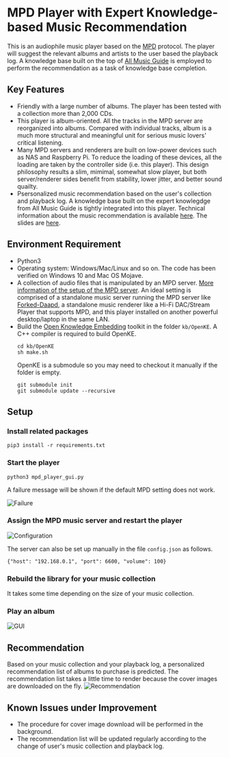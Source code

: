 # MPD Player with Expert Knowledge-based Music Recommendation

This is an audiophile music player based on the [MPD](https://www.musicpd.org) protocol. 
The player will suggest the relevant albums and artists to the user based the playback log. 
A knowledge base built on the top of [All Music Guide](https://www.allmusic.com) is employed to perform the recommendation as a task of knowledge base completion. 

## Key Features
* Friendly with a large number of albums. The player has been tested with a collection more than 2,000 CDs.
* This player is album-oriented. All the tracks in the MPD server are reorganized into albums. Compared with individual tracks, album is a much more structural and meaningful unit for serious music lovers' critical listening. 
* Many MPD servers and renderers are built on low-power devices such as NAS and Raspberry Pi. To reduce the loading of these devices, all the loading are taken by the controller side (i.e. this player). This design philosophy results a slim, mimimal, somewhat slow player, but both server/renderer sides benefit from stability, lower jitter, and better sound quailty. 
* Psersonalized music recommendation based on the user's collection and playback log. A knowledge base built on the expert knowlegdge from All Music Guide is tightly integrated into this player. Technical information about the music recommendation is available [here](https://github.com/hhhuang/mpd_player/blob/master/misc/paper.pdf).
The slides are [here](https://github.com/hhhuang/mpd_player/blob/master/misc/slides.pdf).

## Environment Requirement
* Python3
* Operating system: Windows/Mac/Linux and so on. The code has been verified on Windows 10 and Mac OS Mojave.
* A collection of audio files that is manipulated by an MPD server. [More information of the setup of the MPD server](https://wiki.archlinux.org/index.php/Music_Player_Daemon). An ideal setting is comprised of a standalone music server running the MPD server like [Forked-Daapd](http://ejurgensen.github.io/forked-daapd/), a standalone music renderer like a Hi-Fi DAC/Stream Player that supports MPD, and this player installed on another powerful desktop/laptop in the same LAN. 
* Build the [Open Knowledge Embedding](https://github.com/thunlp/OpenKE) toolkit in the folder ```kb/OpenKE```. A C++ compiler is required to build OpenKE.
  ```
  cd kb/OpenKE
  sh make.sh
  ```
  OpenKE is a submodule so you may need to checkout it manually if the folder is empty. 
  ```
  git submodule init
  git submodule update --recursive
  ```

## Setup

### Install related packages

```pip3 install -r requirements.txt```

### Start the player

```python3 mpd_player_gui.py```
  
A failure message will be shown if the default MPD setting does not work.
  
![Failure](https://github.com/hhhuang/mpd_player/blob/master/misc/fail.png?raw=true)

### Assign the MPD music server and restart the player

![Configuration](https://github.com/hhhuang/mpd_player/blob/master/misc/setting.png?raw=true)

The server can also be set up manually in the file ```config.json``` as follows.

```{"host": "192.168.0.1", "port": 6600, "volume": 100}```

### Rebuild the library for your music collection
It takes some time depending on the size of your music collection.

### Play an album
![GUI](https://github.com/hhhuang/mpd_player/blob/master/misc/player_gui.png?raw=true)


## Recommendation
Based on your music collection and your playback log, a personalized recommendation list of albums to purchase is predicted.
The recommendation list takes a little time to render because the cover images are downloaded on the fly. 
![Recommendation](https://github.com/hhhuang/mpd_player/blob/master/misc/recommendation.png?raw=true)

## Known Issues under Improvement
* The procedure for cover image download will be performed in the background.
* The recommendation list will be updated regularly according to the change of user's music collection and playback log.
